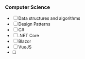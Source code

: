 ### Computer Science

- [ ] Data structures and algorithms
- [ ] Design Patterns
- [ ] C#
- [ ] .NET Core
- [ ] Blazor
- [ ] VueJS
- [ ] 